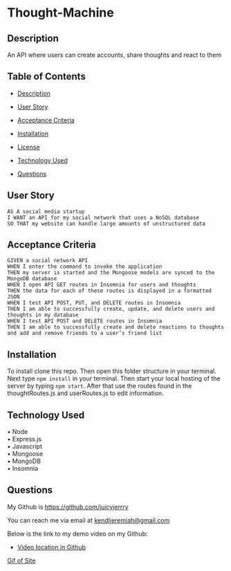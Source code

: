 # Thought-Machine

## Description
An API where users can create accounts, share thoughts and react to them

## Table of Contents
- [Description](#description)
- [User Story](#user-story)
- [Acceptance Criteria](#acceptance-criteria)

- [Installation](#installation)
- [License](#license)
- [Technology Used](#technology-used)
- [Questions](#questions)

## User Story
```
AS A social media startup
I WANT an API for my social network that uses a NoSQL database
SO THAT my website can handle large amounts of unstructured data
```

## Acceptance Criteria
```
GIVEN a social network API
WHEN I enter the command to invoke the application
THEN my server is started and the Mongoose models are synced to the MongoDB database
WHEN I open API GET routes in Insomnia for users and thoughts
THEN the data for each of these routes is displayed in a formatted JSON
WHEN I test API POST, PUT, and DELETE routes in Insomnia
THEN I am able to successfully create, update, and delete users and thoughts in my database
WHEN I test API POST and DELETE routes in Insomnia
THEN I am able to successfully create and delete reactions to thoughts and add and remove friends to a user’s friend list
```

## Installation

To install clone this repo. Then open this folder structure in your terminal. Next type ```npm install``` in your terminal. Then start your local hosting of the server by typing ```npm start```. After that use the routes found in the thoughtRoutes.js and userRoutes.js to edit information.

## Technology Used
•	Node  
•	Express.js  
•	Javascript  
•	Mongoose  
•	MongoDB  
•	Insomnia  

## Questions
My Github is https://github.com/juicyjerrry

You can reach me via email at kendljeremiah@gmail.com

Below is the link to my demo video on my Github:
- [Video location in Github](https://github.com/juicyjerrry/Thought-Machine/blob/main/assets/video.webm)

[Gif of Site](https://github.com/juicyjerrry/Thought-Machine/blob/main/assets/gif.gif)


